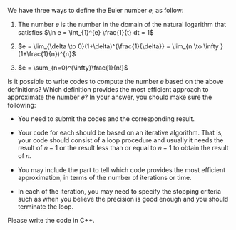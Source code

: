 We have three ways to define the Euler number 𝑒, as follow:

1. The number 𝑒 is the number in the domain of the natural logarithm that satisfies $\ln e = \int_{1}^{e} \frac{1}{t} dt = 1$

2. $e = \lim_{\delta \to 0}(1+\delta)^{\frac{1}{\delta}} = \lim_{n \to \infty } (1+\frac{1}{n})^{n}$

3. $e = \sum_{n=0}^{\infty}\frac{1}{n!}$

Is it possible to write codes to compute the number 𝑒 based on the above definitions? Which definition provides the most efficient approach to approximate the number 𝑒? In your answer, you should make sure the following:

- You need to submit the codes and the corresponding result.

- Your code for each should be based on an iterative algorithm. That is, your code should consist of a loop procedure and usually it needs the result of 𝑛 − 1 or the result less than or equal to 𝑛 − 1 to obtain the result of 𝑛.

- You may include the part to tell which code provides the most efficient approximation, in terms of the number of iterations or time.

- In each of the iteration, you may need to specify the stopping criteria such as when you believe the precision is good enough and you should terminate the loop.

Please write the code in C++.
